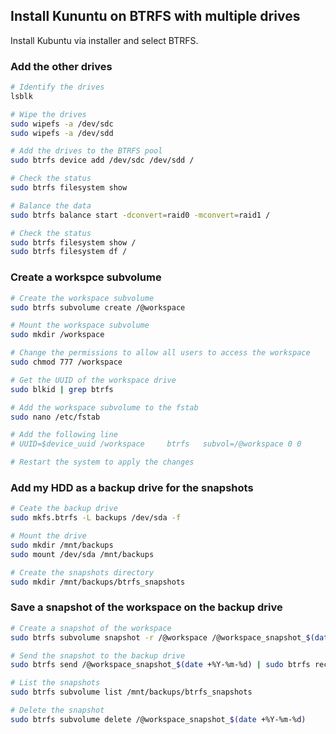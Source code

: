 ## Install Kununtu on BTRFS with multiple drives

Install Kubuntu via installer and select BTRFS.

### Add the other drives

```bash
# Identify the drives
lsblk

# Wipe the drives
sudo wipefs -a /dev/sdc
sudo wipefs -a /dev/sdd

# Add the drives to the BTRFS pool
sudo btrfs device add /dev/sdc /dev/sdd /

# Check the status
sudo btrfs filesystem show

# Balance the data
sudo btrfs balance start -dconvert=raid0 -mconvert=raid1 /

# Check the status
sudo btrfs filesystem show /
sudo btrfs filesystem df /
```

### Create a workspce subvolume

```bash
# Create the workspace subvolume
sudo btrfs subvolume create /@workspace

# Mount the workspace subvolume
sudo mkdir /workspace

# Change the permissions to allow all users to access the workspace
sudo chmod 777 /workspace

# Get the UUID of the workspace drive
sudo blkid | grep btrfs

# Add the workspace subvolume to the fstab
sudo nano /etc/fstab

# Add the following line
# UUID=$device_uuid /workspace     btrfs   subvol=/@workspace 0 0

# Restart the system to apply the changes
```

### Add my HDD as a backup drive for the snapshots

```bash
# Ceate the backup drive
sudo mkfs.btrfs -L backups /dev/sda -f

# Mount the drive
sudo mkdir /mnt/backups
sudo mount /dev/sda /mnt/backups

# Create the snapshots directory
sudo mkdir /mnt/backups/btrfs_snapshots
```

### Save a snapshot of the workspace on the backup drive

```bash
# Create a snapshot of the workspace
sudo btrfs subvolume snapshot -r /@workspace /@workspace_snapshot_$(date +%Y-%m-%d)

# Send the snapshot to the backup drive
sudo btrfs send /@workspace_snapshot_$(date +%Y-%m-%d) | sudo btrfs receive /mnt/backups/btrfs_snapshots

# List the snapshots
sudo btrfs subvolume list /mnt/backups/btrfs_snapshots

# Delete the snapshot
sudo btrfs subvolume delete /@workspace_snapshot_$(date +%Y-%m-%d)
```

